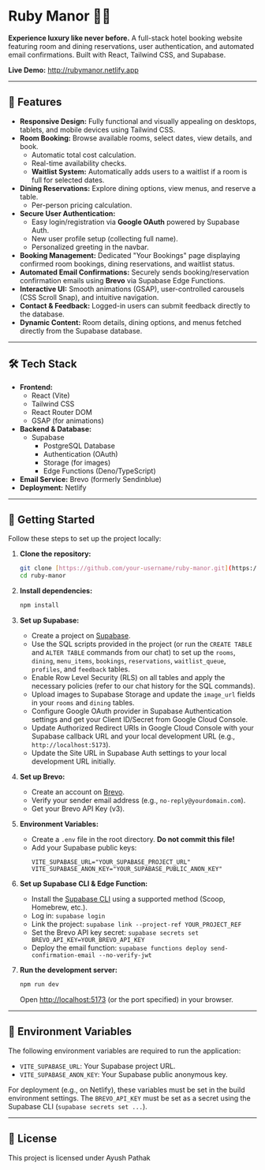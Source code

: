 # Ruby Manor 🏨✨

**Experience luxury like never before.** A full-stack hotel booking website featuring room and dining reservations, user authentication, and automated email confirmations. Built with React, Tailwind CSS, and Supabase.

**Live Demo:** http://rubymanor.netlify.app 

---

## 🌟 Features

* **Responsive Design:** Fully functional and visually appealing on desktops, tablets, and mobile devices using Tailwind CSS.
* **Room Booking:** Browse available rooms, select dates, view details, and book.
    * Automatic total cost calculation.
    * Real-time availability checks.
    * **Waitlist System:** Automatically adds users to a waitlist if a room is full for selected dates.
* **Dining Reservations:** Explore dining options, view menus, and reserve a table.
    * Per-person pricing calculation.
* **Secure User Authentication:**
    * Easy login/registration via **Google OAuth** powered by Supabase Auth.
    * New user profile setup (collecting full name).
    * Personalized greeting in the navbar.
* **Booking Management:** Dedicated "Your Bookings" page displaying confirmed room bookings, dining reservations, and waitlist status.
* **Automated Email Confirmations:** Securely sends booking/reservation confirmation emails using **Brevo** via Supabase Edge Functions.
* **Interactive UI:** Smooth animations (GSAP), user-controlled carousels (CSS Scroll Snap), and intuitive navigation.
* **Contact & Feedback:** Logged-in users can submit feedback directly to the database.
* **Dynamic Content:** Room details, dining options, and menus fetched directly from the Supabase database.

---

## 🛠️ Tech Stack

* **Frontend:**
    * React (Vite)
    * Tailwind CSS
    * React Router DOM
    * GSAP (for animations)
* **Backend & Database:**
    * Supabase
        * PostgreSQL Database
        * Authentication (OAuth)
        * Storage (for images)
        * Edge Functions (Deno/TypeScript)
* **Email Service:** Brevo (formerly Sendinblue)
* **Deployment:** Netlify

---

## 🚀 Getting Started

Follow these steps to set up the project locally:

1.  **Clone the repository:**
    ```bash
    git clone [https://github.com/your-username/ruby-manor.git](https://github.com/your-username/ruby-manor.git)
    cd ruby-manor
    ```

2.  **Install dependencies:**
    ```bash
    npm install
    ```

3.  **Set up Supabase:**
    * Create a project on [Supabase](https://supabase.com/).
    * Use the SQL scripts provided in the project (or run the `CREATE TABLE` and `ALTER TABLE` commands from our chat) to set up the `rooms`, `dining`, `menu_items`, `bookings`, `reservations`, `waitlist_queue`, `profiles`, and `feedback` tables.
    * Enable Row Level Security (RLS) on all tables and apply the necessary policies (refer to our chat history for the SQL commands).
    * Upload images to Supabase Storage and update the `image_url` fields in your `rooms` and `dining` tables.
    * Configure Google OAuth provider in Supabase Authentication settings and get your Client ID/Secret from Google Cloud Console.
    * Update Authorized Redirect URIs in Google Cloud Console with your Supabase callback URL and your local development URL (e.g., `http://localhost:5173`).
    * Update the Site URL in Supabase Auth settings to your local development URL initially.

4.  **Set up Brevo:**
    * Create an account on [Brevo](https://brevo.com).
    * Verify your sender email address (e.g., `no-reply@yourdomain.com`).
    * Get your Brevo API Key (v3).

5.  **Environment Variables:**
    * Create a `.env` file in the root directory. **Do not commit this file!**
    * Add your Supabase public keys:
        ```env
        VITE_SUPABASE_URL="YOUR_SUPABASE_PROJECT_URL"
        VITE_SUPABASE_ANON_KEY="YOUR_SUPABASE_PUBLIC_ANON_KEY"
        ```

6.  **Set up Supabase CLI & Edge Function:**
    * Install the [Supabase CLI](https://supabase.com/docs/guides/cli) using a supported method (Scoop, Homebrew, etc.).
    * Log in: `supabase login`
    * Link the project: `supabase link --project-ref YOUR_PROJECT_REF`
    * Set the Brevo API key secret: `supabase secrets set BREVO_API_KEY=YOUR_BREVO_API_KEY`
    * Deploy the email function: `supabase functions deploy send-confirmation-email --no-verify-jwt`

7.  **Run the development server:**
    ```bash
    npm run dev
    ```
    Open [http://localhost:5173](http://localhost:5173) (or the port specified) in your browser.

---

## 🔑 Environment Variables

The following environment variables are required to run the application:

* `VITE_SUPABASE_URL`: Your Supabase project URL.
* `VITE_SUPABASE_ANON_KEY`: Your Supabase public anonymous key.

For deployment (e.g., on Netlify), these variables must be set in the build environment settings. The `BREVO_API_KEY` must be set as a secret using the Supabase CLI (`supabase secrets set ...`).

---

## 📜 License

This project is licensed under Ayush Pathak